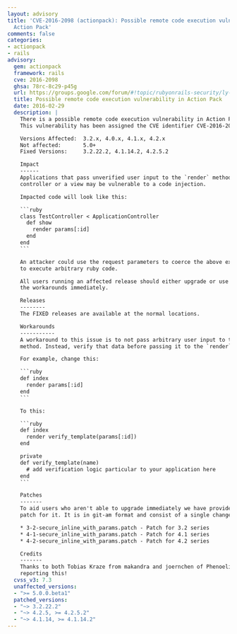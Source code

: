 ```yaml
---
layout: advisory
title: 'CVE-2016-2098 (actionpack): Possible remote code execution vulnerability in
  Action Pack'
comments: false
categories:
- actionpack
- rails
advisory:
  gem: actionpack
  framework: rails
  cve: 2016-2098
  ghsa: 78rc-8c29-p45g
  url: https://groups.google.com/forum/#!topic/rubyonrails-security/ly-IH-fxr_Q
  title: Possible remote code execution vulnerability in Action Pack
  date: 2016-02-29
  description: |
    There is a possible remote code execution vulnerability in Action Pack.
    This vulnerability has been assigned the CVE identifier CVE-2016-2098.

    Versions Affected:  3.2.x, 4.0.x, 4.1.x, 4.2.x
    Not affected:       5.0+
    Fixed Versions:     3.2.22.2, 4.1.14.2, 4.2.5.2

    Impact
    ------
    Applications that pass unverified user input to the `render` method in a
    controller or a view may be vulnerable to a code injection.

    Impacted code will look like this:

    ```ruby
    class TestController < ApplicationController
      def show
        render params[:id]
      end
    end
    ```

    An attacker could use the request parameters to coerce the above example
    to execute arbitrary ruby code.

    All users running an affected release should either upgrade or use one of
    the workarounds immediately.

    Releases
    --------
    The FIXED releases are available at the normal locations.

    Workarounds
    -----------
    A workaround to this issue is to not pass arbitrary user input to the `render`
    method. Instead, verify that data before passing it to the `render` method.

    For example, change this:

    ```ruby
    def index
      render params[:id]
    end
    ```

    To this:

    ```ruby
    def index
      render verify_template(params[:id])
    end

    private
    def verify_template(name)
      # add verification logic particular to your application here
    end
    ```

    Patches
    -------
    To aid users who aren't able to upgrade immediately we have provided a
    patch for it. It is in git-am format and consist of a single changeset.

    * 3-2-secure_inline_with_params.patch - Patch for 3.2 series
    * 4-1-secure_inline_with_params.patch - Patch for 4.1 series
    * 4-2-secure_inline_with_params.patch - Patch for 4.2 series

    Credits
    -------
    Thanks to both Tobias Kraze from makandra and joernchen of Phenoelit for
    reporting this!
  cvss_v3: 7.3
  unaffected_versions:
  - ">= 5.0.0.beta1"
  patched_versions:
  - "~> 3.2.22.2"
  - "~> 4.2.5, >= 4.2.5.2"
  - "~> 4.1.14, >= 4.1.14.2"
---
```

